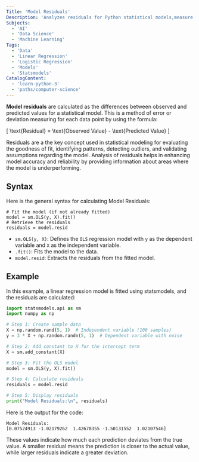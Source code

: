 ```yaml
---
Title: 'Model Residuals'
Description: 'Analyzes residuals for Python statistical models,measure model performance, detect patterns, and diagnose problems using concise syntax and examples.'
Subjects:
  - 'AI'
  - 'Data Science'
  - 'Machine Learning'
Tags:
  - 'Data'
  - 'Linear Regression'
  - 'Logistic Regression'
  - 'Models'
  - 'Statsmodels'
CatalogContent:
  - 'learn-python-3'
  - 'paths/computer-science'
---
```


**Model residuals** are calculated as the differences between observed and predicted values for a statistical model. This is a method of error or deviation measuring for each data point by using the formula:

\[
\text{Residual} = \text{Observed Value} - \text{Predicted Value}
\]

Residuals are a the key concept used in statistical modeling for evaluating the goodness of fit, identifying patterns, detecting outliers, and validating assumptions regarding the model. Analysis of residuals helps in enhancing model accuracy and reliability by providing information about areas where the model is underperforming.

## Syntax

Here is the general syntax for calculating Model Residuals:

```pseudo
# Fit the model (if not already fitted)
model = sm.OLS(y, X).fit()
# Retrieve the residuals
residuals = model.resid
```

- `sm.OLS(y, X)`: Defines the `OLS` regression model with `y` as the dependent variable and `X` as the independent variable.
- `.fit()`: Fits the model to the data.
- `model.resid`: Extracts the residuals from the fitted model.

## Example

In this example, a linear regression model is fitted using statsmodels, and the residuals are calculated:

```py
import statsmodels.api as sm
import numpy as np

# Step 1: Create sample data
X = np.random.rand(5, 1)  # Independent variable (100 samples)
y = 3 * X + np.random.randn(5, 1)  # Dependent variable with noise

# Step 2: Add constant to X for the intercept term
X = sm.add_constant(X)

# Step 3: Fit the OLS model
model = sm.OLS(y, X).fit()

# Step 4: Calculate residuals
residuals = model.resid

# Step 5: Display residuals
print("Model Residuals:\n", residuals)
```

Here is the output for the code:

```shell
Model Residuals:
[0.07524913 -1.02179262  1.42678355 -1.50131552  1.02107546]
```

These values indicate how much each prediction deviates from the true value. A smaller residual means the prediction is closer to the actual value, while larger residuals indicate a greater deviation.
